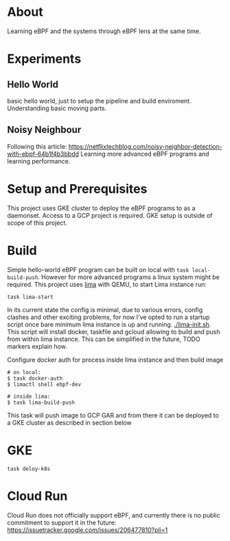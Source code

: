 # About

Learning eBPF and the systems through eBPF lens at the same time.

# Experiments

## Hello World

basic hello world, just to setup the pipeline and build enviroment. Understanding basic moving parts.

## Noisy Neighbour

Following this article: https://netflixtechblog.com/noisy-neighbor-detection-with-ebpf-64b1f4b3bbdd
Learning more advanced eBPF programs and learning performance.

# Setup and Prerequisites

This project uses GKE cluster to deploy the eBPF programs to as a daemonset.
Access to a GCP project is required. GKE setup is outside of scope of this project.

# Build

Simple hello-world eBPF program can be built on local with `task local-build-push`.
However for more advanced programs a linux system might be required. This project uses [lima](https://lima-vm.io/) with QEMU, to start Lima instance run:

```terminal
task lima-start
```

In its current state the config is minimal, due to various errors, config clashes and other exciting problems, for now I've opted to run a startup script once bare minimum lima instance is up and running. [./lima-init.sh](./lima-init.sh). This script will install docker, taskfile and gcloud allowing to build and push from within lima instance. This can be simplified in the future, TODO markers explain how.

Configure docker auth for process inside lima instance and then build image

```terminal
# on local:
$ task docker-auth
$ limactl shell ebpf-dev

# inside lima:
$ task lima-build-push
```

This task will push image to GCP GAR and from there it can be deployed to a GKE cluster as described in section below

# GKE

```terminal
task deloy-k8s
```

# Cloud Run

Cloud Run does not officially support eBPF, and currently there is no public commitment to support it in the future:
https://issuetracker.google.com/issues/206477810?pli=1
